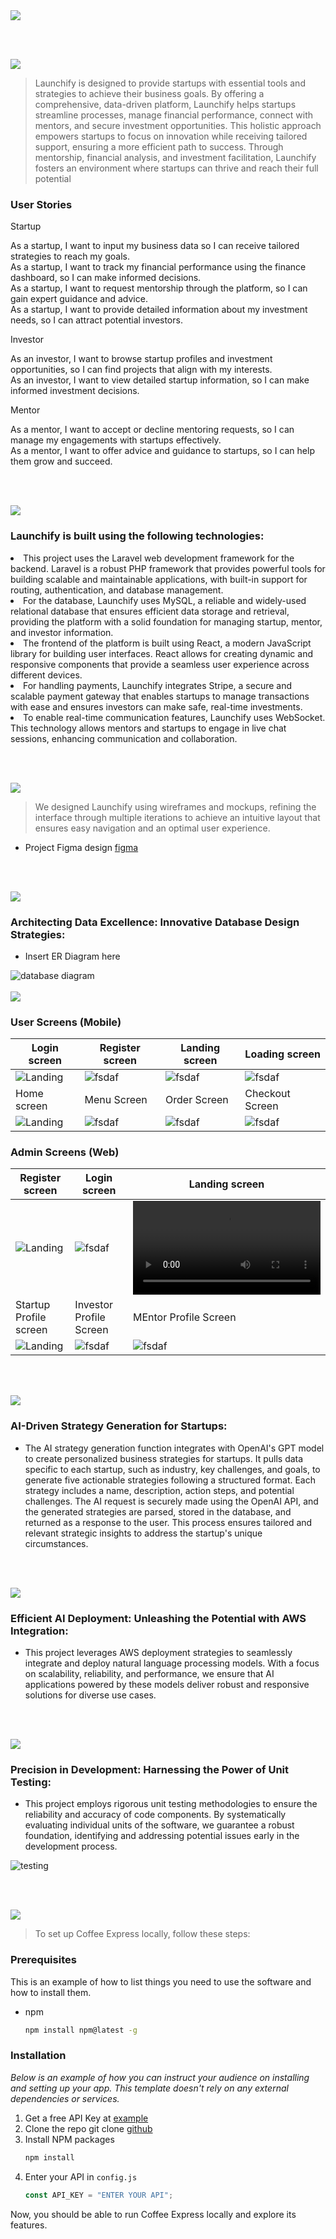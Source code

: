 <img src="./readme/title1.svg"/>

<br><br>

<!-- project philosophy -->
<img src="./readme/title2.svg"/>

> Launchify is designed to provide startups with essential tools and strategies to achieve their business goals. By offering a comprehensive, data-driven platform, Launchify helps startups streamline processes, manage financial performance, connect with mentors, and secure investment opportunities. This holistic approach empowers startups to focus on innovation while receiving tailored support, ensuring a more efficient path to success. Through mentorship, financial analysis, and investment facilitation, Launchify fosters an environment where startups can thrive and reach their full potential

### User Stories

Startup

As a startup, I want to input my business data so I can receive tailored strategies to reach my goals.<br>
As a startup, I want to track my financial performance using the finance dashboard, so I can make informed decisions.<br>
As a startup, I want to request mentorship through the platform, so I can gain expert guidance and advice.<br>
As a startup, I want to provide detailed information about my investment needs, so I can attract potential investors.<br>

Investor

As an investor, I want to browse startup profiles and investment opportunities, so I can find projects that align with my interests.<br>
As an investor, I want to view detailed startup information, so I can make informed investment decisions.<br>

Mentor

As a mentor, I want to accept or decline mentoring requests, so I can manage my engagements with startups effectively.<br>
As a mentor, I want to offer advice and guidance to startups, so I can help them grow and succeed.

<br><br>

<!-- Tech stack -->
<img src="./readme/title3.svg"/>

### Launchify is built using the following technologies:

<li>This project uses the Laravel web development framework for the backend. Laravel is a robust PHP framework that provides powerful tools for building scalable and maintainable applications, with built-in support for routing, authentication, and database management.</li>
<li>For the database, Launchify uses MySQL, a reliable and widely-used relational database that ensures efficient data storage and retrieval, providing the platform with a solid foundation for managing startup, mentor, and investor information.</li>
<li>The frontend of the platform is built using React, a modern JavaScript library for building user interfaces. React allows for creating dynamic and responsive components that provide a seamless user experience across different devices.</li>
<li>For handling payments, Launchify integrates Stripe, a secure and scalable payment gateway that enables startups to manage transactions with ease and ensures investors can make safe, real-time investments.</li>
<li>To enable real-time communication features, Launchify uses WebSocket. This technology allows mentors and startups to engage in live chat sessions, enhancing communication and collaboration.</li>

<br><br>

<!-- UI UX -->
<img src="./readme/title4.svg"/>

> We designed Launchify using wireframes and mockups, refining the interface through multiple iterations to achieve an intuitive layout that ensures easy navigation and an optimal user experience.

- Project Figma design [figma](https://www.figma.com/design/OchjRDJIXGTsZvAcgiX8Jq/Platform-Startup-assistance?node-id=0-1&t=mNU2gk70JUhu0IVy-1)

<br><br>

<!-- Database Design -->
<img src="./readme/title5.svg"/>

### Architecting Data Excellence: Innovative Database Design Strategies:

- Insert ER Diagram here

<img src="./readme/ER-diagram.png" alt="database diagram"/>
<br><br>

<!-- Implementation -->
<img src="./readme/title6.svg"/>

### User Screens (Mobile)

| Login screen                              | Register screen                         | Landing screen                          | Loading screen                          |
| ----------------------------------------- | --------------------------------------- | --------------------------------------- | --------------------------------------- |
| ![Landing](https://placehold.co/900x1600) | ![fsdaf](https://placehold.co/900x1600) | ![fsdaf](https://placehold.co/900x1600) | ![fsdaf](https://placehold.co/900x1600) |
| Home screen                               | Menu Screen                             | Order Screen                            | Checkout Screen                         |
| ![Landing](https://placehold.co/900x1600) | ![fsdaf](https://placehold.co/900x1600) | ![fsdaf](https://placehold.co/900x1600) | ![fsdaf](https://placehold.co/900x1600) |

### Admin Screens (Web)

| Register screen                            | Login screen                       | Landing screen                        |
| --------------------------------------- | ------------------------------------- | ------------------------------------- |
| ![Landing](./readme/Login.gif) | ![fsdaf](./readme/Profile.gif) | ![fsdaf](./readme/Profile.mp4) |
| Startup Profile screen                             | Investor Profile Screen                           | MEntor Profile Screen                          |
| ![Landing](./readme/demo/Startup-Profile.jpg) | ![fsdaf](./readme/demo/Investor-Profile.jpg) | ![fsdaf](./readme/demo/Mentor-Profile.jpg) |

<br><br>

<!-- Prompt Engineering -->
<img src="./readme/title7.svg"/>

### AI-Driven Strategy Generation for Startups:

- The AI strategy generation function integrates with OpenAI's GPT model to create personalized business strategies for startups. It pulls data specific to each startup, such as industry, key challenges, and goals, to generate five actionable strategies following a structured format. Each strategy includes a name, description, action steps, and potential challenges. The AI request is securely made using the OpenAI API, and the generated strategies are parsed, stored in the database, and returned as a response to the user. This process ensures tailored and relevant strategic insights to address the startup's unique circumstances.

<br><br>

<!-- AWS Deployment -->
<img src="./readme/title8.svg"/>

### Efficient AI Deployment: Unleashing the Potential with AWS Integration:

- This project leverages AWS deployment strategies to seamlessly integrate and deploy natural language processing models. With a focus on scalability, reliability, and performance, we ensure that AI applications powered by these models deliver robust and responsive solutions for diverse use cases.

<br><br>

<!-- Unit Testing -->
<img src="./readme/title9.svg"/>

### Precision in Development: Harnessing the Power of Unit Testing:

- This project employs rigorous unit testing methodologies to ensure the reliability and accuracy of code components. By systematically evaluating individual units of the software, we guarantee a robust foundation, identifying and addressing potential issues early in the development process.

<img src="./readme/testing.png" alt="testing"/>


<br><br>

<!-- How to run -->
<img src="./readme/title10.svg"/>

> To set up Coffee Express locally, follow these steps:

### Prerequisites

This is an example of how to list things you need to use the software and how to install them.

- npm
  ```sh
  npm install npm@latest -g
  ```

### Installation

_Below is an example of how you can instruct your audience on installing and setting up your app. This template doesn't rely on any external dependencies or services._

1. Get a free API Key at [example](https://example.com)
2. Clone the repo
   git clone [github](https://github.com/your_username_/Project-Name.git)
3. Install NPM packages
   ```sh
   npm install
   ```
4. Enter your API in `config.js`
   ```js
   const API_KEY = "ENTER YOUR API";
   ```

Now, you should be able to run Coffee Express locally and explore its features.
